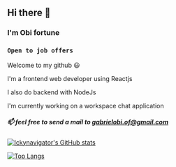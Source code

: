 ## Hi there 👋

### I'm Obi fortune

### `Open to job offers`

Welcome to my github 😃

I'm a frontend web developer using Reactjs

I also do backend with NodeJs

I'm currently working on a workspace chat application

##### 📫 feel free to send a mail to [gabrielobi.of@gmail.com](mailto:gabrielobi.of@gmail.com)

[![Ickynavigator's GitHub stats](https://github-readme-stats.vercel.app/api?username=ickynavigator&count_private=true&show_icons=true&theme=cobalt)](https://github.com/anuraghazra/github-readme-stats)

[![Top Langs](https://github-readme-stats.vercel.app/api/top-langs/?username=ickynavigator&hide=html&langs_count=6&show_icons=true&theme=cobalt)](https://github.com/anuraghazra/github-readme-stats)

<!-- [![Ickynavigator's wakatime stats](https://github-readme-stats.vercel.app/api/wakatime?username=ickynavigator)](https://github.com/anuraghazra/github-readme-stats) -->

<!--
**ickynavigator/ickynavigator** is a ✨ _special_ ✨ repository because its `README.md` (this file) appears on your GitHub profile.

Here are some ideas to get you started:

- 🔭 I’m currently working on ...
- 🌱 I’m currently learning ...
- 👯 I’m looking to collaborate on ...
- 🤔 I’m looking for help with ...
- 💬 Ask me about ...
- 📫 How to reach me: ...
- 😄 Pronouns: ...
- ⚡ Fun fact: ...
-->
